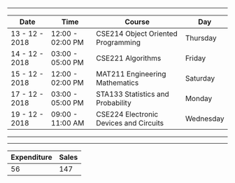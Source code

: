 ***
| Date            | Time              |Course                                  |  Day|
| ------          | -----             | -----                                  |-----|
| 13 - 12 - 2018  |  12:00 - 02:00 PM | CSE214 Object Oriented Programming     | Thursday|
| 14 - 12 - 2018  |  03:00 - 05:00 PM | CSE221 Algorithms                      | Friday|
| 15 - 12 - 2018  |  12:00 - 02:00 PM | MAT211 Engineering Mathematics         |Saturday|
| 17 - 12 - 2018  |  03:00 - 05:00 PM | STA133 Statistics and Probability      |Monday|
| 19 - 12 - 2018  |  09:00 - 11:00 AM | CSE224 Electronic Devices and Circuits |Wednesday|

***


***
|Expenditure|Sales|
|-----|-----|
|56|147|
